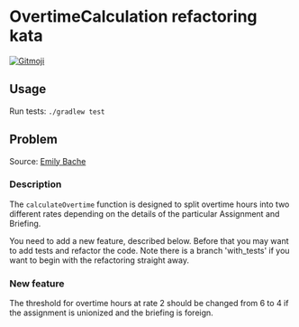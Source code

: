 # OvertimeCalculation refactoring kata

[![Gitmoji](https://img.shields.io/badge/gitmoji-%20%F0%9F%98%9C%20%F0%9F%98%8D-FFDD67.svg)](https://gitmoji.dev)

## Usage

Run tests: `./gradlew test`

## Problem

Source: [Emily Bache](https://github.com/emilybache/OvertimeCalculation-Refactoring-Kata)

### Description

The `calculateOvertime` function is designed to split overtime hours into two different rates depending on the details
of the particular Assignment and Briefing.

You need to add a new feature, described below. Before that you may want to add tests and refactor the code. Note there
is a branch 'with_tests' if you want to begin with the refactoring straight away.

### New feature

The threshold for overtime hours at rate 2 should be changed from 6 to 4 if the assignment is unionized and the briefing
is foreign.
